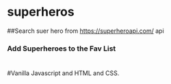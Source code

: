 # superheros
##Search suer hero from https://superheroapi.com/ api
### Add Superheroes to the Fav List
#
#
#
#Vanilla Javascript and HTML and CSS.
